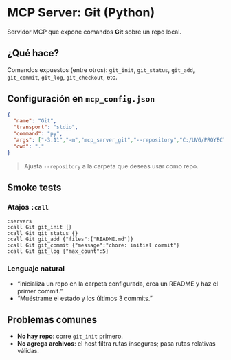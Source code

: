 # MCP Server: Git (Python)

Servidor MCP que expone comandos **Git** sobre un repo local.

## ¿Qué hace?
Comandos expuestos (entre otros): `git_init`, `git_status`, `git_add`, `git_commit`, `git_log`, `git_checkout`, etc.

## Configuración en `mcp_config.json`
```json
{
  "name": "Git",
  "transport": "stdio",
  "command": "py",
  "args": ["-3.11","-m","mcp_server_git","--repository","C:/UVG/PROYECTO1/MCP_Local"],
  "cwd": "."
}
```
> Ajusta `--repository` a la carpeta que deseas usar como repo.

## Smoke tests
### Atajos `:call`
```
:servers
:call Git git_init {}
:call Git git_status {}
:call Git git_add {"files":["README.md"]}
:call Git git_commit {"message":"chore: initial commit"}
:call Git git_log {"max_count":5}
```

### Lenguaje natural
- “Inicializa un repo en la carpeta configurada, crea un README y haz el primer commit.”
- “Muéstrame el estado y los últimos 3 commits.”

## Problemas comunes
- **No hay repo**: corre `git_init` primero.
- **No agrega archivos**: el host filtra rutas inseguras; pasa rutas relativas válidas.

